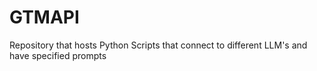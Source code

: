 # GTMAPI
Repository that hosts Python Scripts that connect to different LLM's and have specified prompts
